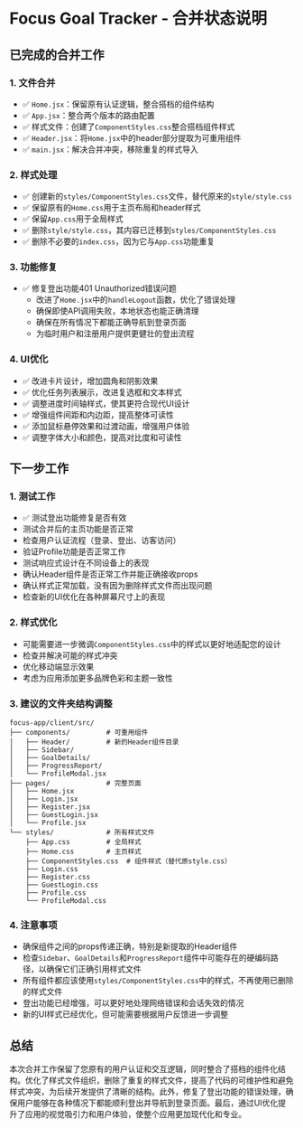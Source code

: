 # Focus Goal Tracker - 合并状态说明

## 已完成的合并工作

### 1. 文件合并
- ✅ `Home.jsx`：保留原有认证逻辑，整合搭档的组件结构
- ✅ `App.jsx`：整合两个版本的路由配置
- ✅ 样式文件：创建了`ComponentStyles.css`整合搭档组件样式
- ✅ `Header.jsx`：将`Home.jsx`中的header部分提取为可重用组件
- ✅ `main.jsx`：解决合并冲突，移除重复的样式导入

### 2. 样式处理
- ✅ 创建新的`styles/ComponentStyles.css`文件，替代原来的`style/style.css`
- ✅ 保留原有的`Home.css`用于主页布局和header样式
- ✅ 保留`App.css`用于全局样式
- ✅ 删除`style/style.css`，其内容已迁移到`styles/ComponentStyles.css`
- ✅ 删除不必要的`index.css`，因为它与`App.css`功能重复

### 3. 功能修复
- ✅ 修复登出功能401 Unauthorized错误问题
  - 改进了`Home.jsx`中的`handleLogout`函数，优化了错误处理
  - 确保即使API调用失败，本地状态也能正确清理
  - 确保在所有情况下都能正确导航到登录页面
  - 为临时用户和注册用户提供更健壮的登出流程

### 4. UI优化
- ✅ 改进卡片设计，增加圆角和阴影效果
- ✅ 优化任务列表展示，改进复选框和文本样式
- ✅ 调整进度时间轴样式，使其更符合现代UI设计
- ✅ 增强组件间距和内边距，提高整体可读性
- ✅ 添加鼠标悬停效果和过渡动画，增强用户体验
- ✅ 调整字体大小和颜色，提高对比度和可读性

## 下一步工作

### 1. 测试工作
- ✅ 测试登出功能修复是否有效
- 测试合并后的主页功能是否正常
- 检查用户认证流程（登录、登出、访客访问）
- 验证Profile功能是否正常工作
- 测试响应式设计在不同设备上的表现
- 确认Header组件是否正常工作并能正确接收props
- 确认样式正常加载，没有因为删除样式文件而出现问题
- 检查新的UI优化在各种屏幕尺寸上的表现

### 2. 样式优化
- 可能需要进一步微调`ComponentStyles.css`中的样式以更好地适配您的设计
- 检查并解决可能的样式冲突
- 优化移动端显示效果
- 考虑为应用添加更多品牌色彩和主题一致性

### 3. 建议的文件夹结构调整
```
focus-app/client/src/
├── components/         # 可重用组件
│   ├── Header/         # 新的Header组件目录
│   ├── Sidebar/
│   ├── GoalDetails/
│   ├── ProgressReport/
│   └── ProfileModal.jsx
├── pages/              # 完整页面
│   ├── Home.jsx
│   ├── Login.jsx
│   ├── Register.jsx
│   ├── GuestLogin.jsx
│   └── Profile.jsx
└── styles/             # 所有样式文件
    ├── App.css         # 全局样式
    ├── Home.css        # 主页样式
    ├── ComponentStyles.css  # 组件样式（替代原style.css）
    ├── Login.css
    ├── Register.css
    ├── GuestLogin.css
    ├── Profile.css
    └── ProfileModal.css
```

### 4. 注意事项
- 确保组件之间的props传递正确，特别是新提取的Header组件
- 检查`Sidebar`、`GoalDetails`和`ProgressReport`组件中可能存在的硬编码路径，以确保它们正确引用样式文件
- 所有组件都应该使用`styles/ComponentStyles.css`中的样式，不再使用已删除的样式文件
- 登出功能已经增强，可以更好地处理网络错误和会话失效的情况
- 新的UI样式已经优化，但可能需要根据用户反馈进一步调整

## 总结

本次合并工作保留了您原有的用户认证和交互逻辑，同时整合了搭档的组件化结构。优化了样式文件组织，删除了重复的样式文件，提高了代码的可维护性和避免样式冲突，为后续开发提供了清晰的结构。此外，修复了登出功能的错误处理，确保用户能够在各种情况下都能顺利登出并导航到登录页面。最后，通过UI优化提升了应用的视觉吸引力和用户体验，使整个应用更加现代化和专业。 